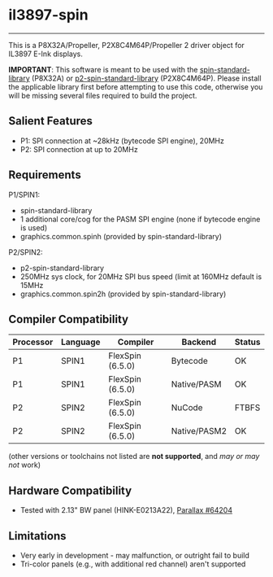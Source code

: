 # il3897-spin 
-------------

This is a P8X32A/Propeller, P2X8C4M64P/Propeller 2 driver object for IL3897 E-Ink displays.

**IMPORTANT**: This software is meant to be used with the [spin-standard-library](https://github.com/avsa242/spin-standard-library) (P8X32A) or [p2-spin-standard-library](https://github.com/avsa242/p2-spin-standard-library) (P2X8C4M64P). Please install the applicable library first before attempting to use this code, otherwise you will be missing several files required to build the project.

## Salient Features

* P1: SPI connection at ~28kHz (bytecode SPI engine), 20MHz
* P2: SPI connection at up to 20MHz

## Requirements

P1/SPIN1:
* spin-standard-library
* 1 additional core/cog for the PASM SPI engine (none if bytecode engine is used)
* graphics.common.spinh (provided by spin-standard-library)

P2/SPIN2:
* p2-spin-standard-library
* 250MHz sys clock, for 20MHz SPI bus speed (limit at 160MHz default is 15MHz
* graphics.common.spin2h (provided by spin-standard-library)

## Compiler Compatibility

| Processor | Language | Compiler               | Backend      | Status                |
|-----------|----------|------------------------|--------------|-----------------------|
| P1        | SPIN1    | FlexSpin (6.5.0)       | Bytecode     | OK                    |
| P1        | SPIN1    | FlexSpin (6.5.0)       | Native/PASM  | OK                    |
| P2        | SPIN2    | FlexSpin (6.5.0)       | NuCode       | FTBFS                 |
| P2        | SPIN2    | FlexSpin (6.5.0)       | Native/PASM2 | OK                    |

(other versions or toolchains not listed are __not supported__, and _may or may not_ work)


## Hardware Compatibility

* Tested with 2.13" BW panel (HINK-E0213A22), [Parallax #64204](https://www.parallax.com/product/eink-click-e-paper-bundle-2/)

## Limitations

* Very early in development - may malfunction, or outright fail to build
* Tri-color panels (e.g., with additional red channel) aren't supported

